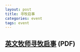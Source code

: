```yaml
---
layout: post 
title: 寻牧启事
categories: event
tags: event 
---
```



## [英文牧师寻牧启事](http://media.wcec-home.org/event/position/position_description_WCEC_EM_pastor.2015.pdf) (PDF)
